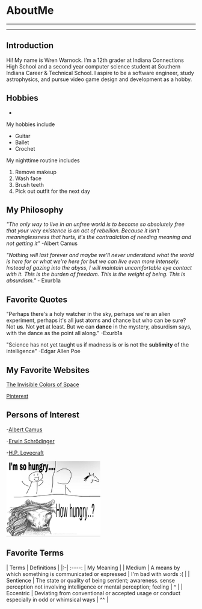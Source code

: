 # AboutMe
---
---
## Introduction
Hi! My name is Wren Warnock. I’m a 12th grader at Indiana Connections High School and a second year computer science student at Southern Indiana Career & Technical School. I aspire to be a software engineer, study astrophysics, and pursue video game design and development as a hobby.


## Hobbies
-
My hobbies include

- Guitar
- Ballet
- Crochet

My nighttime routine includes

1. Remove makeup
2. Wash face
3. Brush teeth
4. Pick out outfit for the next day

## My Philosophy
*"The only way to live in an unfree world is to become so absolutely free that your very existence is an act of rebellion. Because it isn't meaninglessness that hurts, it's the contradiction of needing meaning and not getting it"* -Albert Camus

*"Nothing will last forever and maybe we'll never understand what the world is here for or what we're here for but we can live even more intensely. Instead of gazing into the abyss, I will maintain uncomfortable eye contact with it. This is the burden of freedom. This is the weight of being. This is absurdism."* - Exurb1a

## Favorite Quotes
"Perhaps there's a holy watcher in the sky, perhaps we're an alien experiment, perhaps it's all just atoms and chance but who can be sure? Not **us**. Not **yet** at least. But we can **dance** in the mystery, absurdism says, with the dance as the point all along." -Exurb1a

"Science has not yet taught us if madness is or is not the **sublimity** of the intelligence" -Edgar Allen Poe

## My Favorite Websites
[The Invisible Colors of Space](https://cesar.esa.int/index.php?Section=SSE_Estudio_a_traves_del_espectro_portada)

[Pinterest](pinterest.com)

## Persons of Interest
-[Albert Camus][1]

-[Erwin Schrödinger][2]

-[H.P. Lovecraft][3]

<kbd>
<img src="https://github.com/Wrenmir/AboutMe/blob/main/img/howhungryhorse.jpg" height=200px width=250px>
</kbd>

## Favorite Terms
| Terms | Definitions |
|:-| :----: | My Meaning |
| Medium | A means by which something is communicated or expressed | I'm bad with words :( |
| Sentience | The state or quality of being sentient; awareness. sense perception not involving intelligence or mental perception; feeling | ^ |
| Eccentric | Deviating from conventional or accepted usage or conduct especially in odd or whimsical ways | ^^ |

[1]: https://en.wikipedia.org/wiki/Albert_Camus
[2]: https://en.wikipedia.org/wiki/Erwin_Schr%C3%B6dinger
[3]: https://en.wikipedia.org/wiki/H._P._Lovecraft
